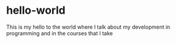 # hello-world
This is my hello to the world where I talk about my development in programming and in the courses that I take

